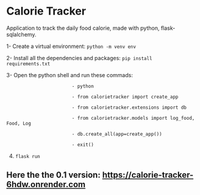 
# Calorie Tracker

Application to track the daily food calorie, made with python, flask-sqlalchemy.

1- Create a virtual environment: `python -m venv env`

2- Install all the dependencies and packages: `pip install requirements.txt`

3- Open the python shell and run these commads: 

                            - python

                            - from calorietracker import create_app
                          
                            - from calorietracker.extensions import db

                            - from calorietracker.models import log_food, Food, Log
                             
                            - db.create_all(app=create_app())
                          
                            - exit()

4) `flask run`

## Here the the 0.1 version: https://calorie-tracker-6hdw.onrender.com

